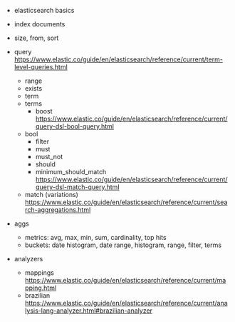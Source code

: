 * elasticsearch basics
* index documents

* size, from, sort
* query
  https://www.elastic.co/guide/en/elasticsearch/reference/current/term-level-queries.html
  * range
  * exists
  * term
  * terms   
    * boost
  https://www.elastic.co/guide/en/elasticsearch/reference/current/query-dsl-bool-query.html
  * bool
    * filter
    * must
    * must_not
    * should
    * minimum_should_match
  https://www.elastic.co/guide/en/elasticsearch/reference/current/query-dsl-match-query.html
  * match (variations)
https://www.elastic.co/guide/en/elasticsearch/reference/current/search-aggregations.html
* aggs
  * metrics: avg, max, min, sum, cardinality, top hits
  * buckets: date histogram, date range, histogram, range, filter, terms 
* analyzers 
  * mappings https://www.elastic.co/guide/en/elasticsearch/reference/current/mapping.html
  * brazilian https://www.elastic.co/guide/en/elasticsearch/reference/current/analysis-lang-analyzer.html#brazilian-analyzer

